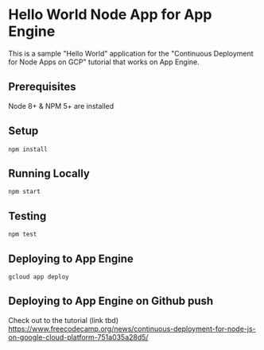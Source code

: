 # Hello World Node App for App Engine

This is a sample "Hello World" application for the "Continuous Deployment for Node Apps on GCP" tutorial that works on App Engine.

## Prerequisites

Node 8+ & NPM 5+ are installed

## Setup

```
npm install
```

## Running Locally

```
npm start
```

## Testing

```
npm test
```

## Deploying to App Engine

```
gcloud app deploy
```

## Deploying to App Engine on Github push

Check out to the tutorial (link tbd)
https://www.freecodecamp.org/news/continuous-deployment-for-node-js-on-google-cloud-platform-751a035a28d5/
